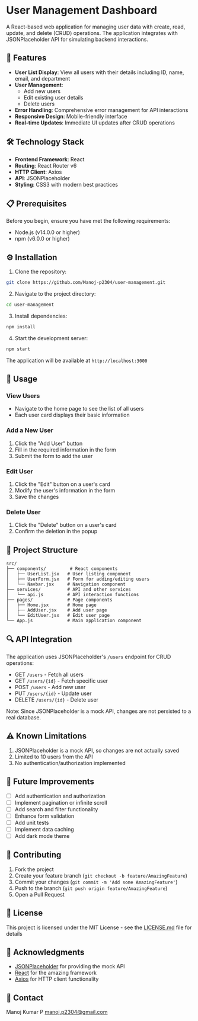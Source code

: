# User Management Dashboard

A React-based web application for managing user data with create, read, update, and delete (CRUD) operations. The application integrates with JSONPlaceholder API for simulating backend interactions.

## 🚀 Features

- **User List Display**: View all users with their details including ID, name, email, and department
- **User Management**:
  - Add new users
  - Edit existing user details
  - Delete users
- **Error Handling**: Comprehensive error management for API interactions
- **Responsive Design**: Mobile-friendly interface
- **Real-time Updates**: Immediate UI updates after CRUD operations

## 🛠️ Technology Stack

- **Frontend Framework**: React
- **Routing**: React Router v6
- **HTTP Client**: Axios
- **API**: JSONPlaceholder
- **Styling**: CSS3 with modern best practices

## 📋 Prerequisites

Before you begin, ensure you have met the following requirements:
- Node.js (v14.0.0 or higher)
- npm (v6.0.0 or higher)

## ⚙️ Installation

1. Clone the repository:
```bash
git clone https://github.com/Manoj-p2304/user-management.git
```

2. Navigate to the project directory:
```bash
cd user-management
```

3. Install dependencies:
```bash
npm install
```

4. Start the development server:
```bash
npm start
```

The application will be available at `http://localhost:3000`

## 🎯 Usage

### View Users
- Navigate to the home page to see the list of all users
- Each user card displays their basic information

### Add a New User
1. Click the "Add User" button
2. Fill in the required information in the form
3. Submit the form to add the user

### Edit User
1. Click the "Edit" button on a user's card
2. Modify the user's information in the form
3. Save the changes

### Delete User
1. Click the "Delete" button on a user's card
2. Confirm the deletion in the popup

## 📁 Project Structure

```
src/
├── components/         # React components
│   ├── UserList.jsx   # User listing component
│   ├── UserForm.jsx   # Form for adding/editing users
│   └── Navbar.jsx     # Navigation component
├── services/          # API and other services
│   └── api.js         # API interaction functions
├── pages/             # Page components
│   ├── Home.jsx       # Home page
│   ├── AddUser.jsx    # Add user page
│   └── EditUser.jsx   # Edit user page
└── App.js             # Main application component
```

## 🔍 API Integration

The application uses JSONPlaceholder's `/users` endpoint for CRUD operations:
- GET `/users` - Fetch all users
- GET `/users/{id}` - Fetch specific user
- POST `/users` - Add new user
- PUT `/users/{id}` - Update user
- DELETE `/users/{id}` - Delete user

Note: Since JSONPlaceholder is a mock API, changes are not persisted to a real database.

## ⚠️ Known Limitations

1. JSONPlaceholder is a mock API, so changes are not actually saved
2. Limited to 10 users from the API
3. No authentication/authorization implemented

## 🔄 Future Improvements

- [ ] Add authentication and authorization
- [ ] Implement pagination or infinite scroll
- [ ] Add search and filter functionality
- [ ] Enhance form validation
- [ ] Add unit tests
- [ ] Implement data caching
- [ ] Add dark mode theme

## 🤝 Contributing

1. Fork the project
2. Create your feature branch (`git checkout -b feature/AmazingFeature`)
3. Commit your changes (`git commit -m 'Add some AmazingFeature'`)
4. Push to the branch (`git push origin feature/AmazingFeature`)
5. Open a Pull Request

## 📝 License

This project is licensed under the MIT License - see the [LICENSE.md](LICENSE.md) file for details

## 👏 Acknowledgments

- [JSONPlaceholder](https://jsonplaceholder.typicode.com/) for providing the mock API
- [React](https://reactjs.org/) for the amazing framework
- [Axios](https://axios-http.com/) for HTTP client functionality

## 📧 Contact

Manoj Kumar P
manoj.p2304@gmail.com
